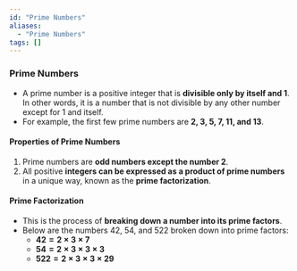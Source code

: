 ```yaml
---
id: "Prime Numbers"
aliases:
  - "Prime Numbers"
tags: []
---
```


### Prime Numbers

+ A prime number is a positive integer that is **divisible only by itself and 1**. In other words, it is a number that is not divisible by any other number except for 1 and itself.
+ For example, the first few prime numbers are **2, 3, 5, 7, 11, and 13**.

#### Properties of Prime Numbers

1. Prime numbers are **odd numbers except the number 2**.
2. All positive **integers can be expressed as a product of prime numbers** in a unique way, known as the **prime factorization**.

#### Prime Factorization
+ This is the process of **breaking down a number into its prime factors**.
+ Below are the numbers 42, 54, and 522 broken down into prime factors:
    + **$42 = 2 \times 3 \times 7$**
    + **$54 = 2 \times 3 \times 3 \times 3$**
    + **$522 = 2 \times 3 \times 3 \times 29$**
